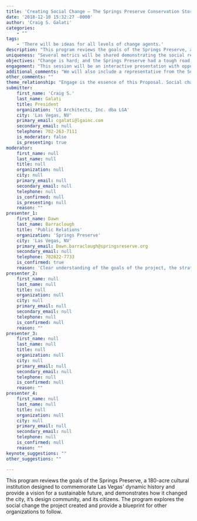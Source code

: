 ```yaml
---
title: 'Creating Social Change – The Springs Preserve Conservation Story'
date: '2018-12-10 15:32:27 -0000'
author: 'Craig S. Galati'
categories:
    - ""
tags:
    - 'There will be ideas for all levels of change agents.'
description: "This program reviews the goals of the Springs Preserve, a 180-acre cultural institution\ndesigned to commemorate Las Vegas&apos; dynamic history and provide a vision for a sustainable future, and demonstrates how it changed the city, it’s design community, and its\ncitizens. The program explores the social change the project created and provide a blueprint\nfor other organizations to follow."
uniqueness: "Several metrics will be shared demonstrating the social revolution this cultural attraction\ntriggered, shifting the community’s mindset to become one of the most sustainable desert\ncities."
objectives: "Change is hard; and the Springs Preserve had a tough road ahead, to reach it’s goal to shift\nthe mindset of an entire community. A goal this lofty must be undertaken with a clear sense\nof purpose, a dedicated strategy and a unwavering commitment to see the project through to\nfruition. Attendees will walk away from this session with five clear tactics that they can\nuse in their organization to initiate social change on a grand scale. Attendees will\nunderstand the mindset needed to develop and to see a project through as well as the public\noutreach and public relations strategies to engage the community that have proved\nsuccessful for the Springs Preserve."
engagement: "This session will be an interactive presentation with opportunities for dialogue and\nquestions."
additional_comments: "We will also include a representative from the Southern Nevada Water Authority who will\nbe able to add to the social changes made regarding the conservation efforts."
other_comments: ""
theme_relationship: "Engage is the essence of this Proposal. Social change requires engagement at multiple\nlevels. Strategies for achieving the highest level of both internal and external engagement\nwill be shared."
submitter:
    first_name: 'Craig S.'
    last_name: Galati
    title: President
    organization: 'LG Architects, Inc. dba LGA'
    city: 'Las Vegas, NV'
    primary_email: cgalati@lgainc.com
    secondary_email: null
    telephone: 702-263-7111
    is_moderator: false
    is_presenting: true
moderator:
    first_name: null
    last_name: null
    title: null
    organization: null
    city: null
    primary_email: null
    secondary_email: null
    telephone: null
    is_confirmed: null
    is_presenting: null
    reason: ""
presenter_1:
    first_name: Dawn
    last_name: Barraclough
    title: 'Public Relations'
    organization: 'Springs Preserve'
    city: 'Las Vegas, NV'
    primary_email: Dawn.barraclough@springsreserve.org
    secondary_email: null
    telephone: 702822-7733
    is_confirmed: true
    reason: 'Clear understanding of the goals of the project, the strategies used and the results and metrics for success.'
presenter_2:
    first_name: null
    last_name: null
    title: null
    organization: null
    city: null
    primary_email: null
    secondary_email: null
    telephone: null
    is_confirmed: null
    reason: ""
presenter_3:
    first_name: null
    last_name: null
    title: null
    organization: null
    city: null
    primary_email: null
    secondary_email: null
    telephone: null
    is_confirmed: null
    reason: ""
presenter_4:
    first_name: null
    last_name: null
    title: null
    organization: null
    city: null
    primary_email: null
    secondary_email: null
    telephone: null
    is_confirmed: null
    reason: ""
keynote_suggestions: ""
other_suggestions: ""

---
```

This program reviews the goals of the Springs Preserve, a 180-acre cultural institution
designed to commemorate Las Vegas' dynamic history and provide a vision for a
sustainable future, and demonstrates how it changed the city, it’s design community, and its
citizens. The program explores the social change the project created and provide a blueprint
for other organizations to follow.
